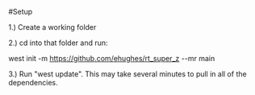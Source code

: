 
#Setup

1.) Create a working folder

2.) cd into that folder and run:

west init -m https://github.com/ehughes/rt_super_z --mr main

3.)  Run "west update".   This may take several minutes to pull in all of the dependencies.
